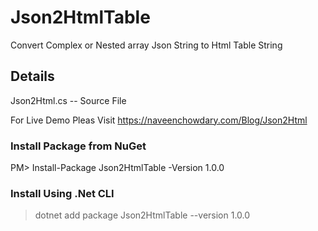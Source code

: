 # Json2HtmlTable
Convert Complex or Nested array Json String to Html Table String

## Details
Json2Html.cs  -- Source File

For Live Demo Pleas Visit https://naveenchowdary.com/Blog/Json2Html

### Install Package from NuGet
PM> Install-Package Json2HtmlTable -Version 1.0.0

### Install Using .Net CLI
> dotnet add package Json2HtmlTable --version 1.0.0

